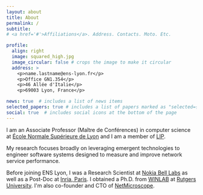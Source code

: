 ```yaml
---
layout: about
title: About
permalink: /
subtitle: 
# <a href='#'>Affiliations</a>. Address. Contacts. Moto. Etc.

profile:
  align: right
  image: squared_high.jpg
  image_circular: false # crops the image to make it circular
  address: >
    <p>name.lastname@ens-lyon.fr</p>
    <p>Office GN1.354</p>
    <p>46 Allée d'Italie</p>
    <p>69003 Lyon, France</p>

news: true  # includes a list of news items
selected_papers: true # includes a list of papers marked as "selected={true}"
social: true  # includes social icons at the bottom of the page
---
```


I am an Associate Professor (Maître de Conférences) in computer science at [École Normale Supérieure de Lyon](http://ens-lyon.fr)  and I am a member of [LIP](http://www.ens-lyon.fr/LIP/). 

My research focuses broadly on leveraging emergent technologies to engineer software systems designed to measure and improve network
service performance.

Before joining ENS Lyon, I was a Research Scientist at [Nokia Bell Labs](https://www.bell-labs.com) as well as a Post-Doc at [Inria, Paris](https://mimove.inria.fr/). I obtained a Ph.D. from [WINLAB](http://www.winlab.rutgers.edu/) at [Rutgers University](https://www.rutgers.edu). I'm also co-founder and CTO of [NetMicroscope](https://netmicroscope.com).

<!-- Write your biography here. Tell the world about yourself. Link to your favorite [subreddit](http://reddit.com). You can put a picture in, too. The code is already in, just name your picture `prof_pic.jpg` and put it in the `img/` folder.

Put your address / P.O. box / other info right below your picture. You can also disable any these elements by editing `profile` property of the YAML header of your `_pages/about.md`. Edit `_bibliography/papers.bib` and Jekyll will render your [publications page](/al-folio/publications/) automatically.

Link to your social media connections, too. This theme is set up to use [Font Awesome icons](http://fortawesome.github.io/Font-Awesome/) and [Academicons](https://jpswalsh.github.io/academicons/), like the ones below. Add your Facebook, Twitter, LinkedIn, Google Scholar, or just disable all of them. -->
